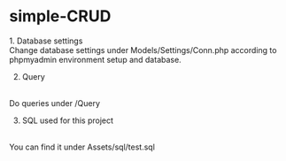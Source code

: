 <h1>simple-CRUD</h1>
1. Database settings
<br>
Change database settings under Models/Settings/Conn.php according to phpmyadmin environment setup and database.

2. Query
<br>
Do queries under /Query

3. SQL used for this project
<br>
You can find it under Assets/sql/test.sql
